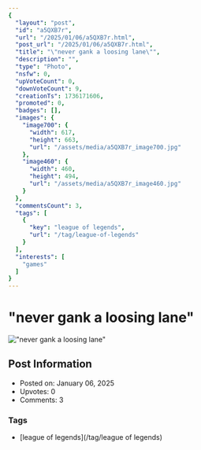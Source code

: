 ```yaml
---
{
  "layout": "post",
  "id": "a5QXB7r",
  "url": "/2025/01/06/a5QXB7r.html",
  "post_url": "/2025/01/06/a5QXB7r.html",
  "title": "\"never gank a loosing lane\"",
  "description": "",
  "type": "Photo",
  "nsfw": 0,
  "upVoteCount": 0,
  "downVoteCount": 9,
  "creationTs": 1736171606,
  "promoted": 0,
  "badges": [],
  "images": {
    "image700": {
      "width": 617,
      "height": 663,
      "url": "/assets/media/a5QXB7r_image700.jpg"
    },
    "image460": {
      "width": 460,
      "height": 494,
      "url": "/assets/media/a5QXB7r_image460.jpg"
    }
  },
  "commentsCount": 3,
  "tags": [
    {
      "key": "league of legends",
      "url": "/tag/league-of-legends"
    }
  ],
  "interests": [
    "games"
  ]
}
---
```


# "never gank a loosing lane"

!["never gank a loosing lane"](/assets/media/a5QXB7r_image700.jpg)

## Post Information

- Posted on: January 06, 2025
- Upvotes: 0
- Comments: 3

### Tags

- [league of legends](/tag/league of legends)
